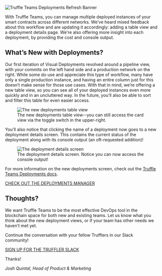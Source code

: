 ![Truffle Teams Deployments Refresh Banner](/img/blog/you-decide-pipeline-or-table-view-in-truffle-teams-deployments-manager/blog-header.png)

With Truffle Teams, you can manage multiple deployed instances of your smart contracts across different networks. We’ve heard mixed feedback about this workflow and are updating it accordingly: adding a table view and a deployment details page. We're also offering more insight into each deployment, by providing the cost and console output.

## What’s New with Deployments?

Our first iteration of Visual Deployments revolved around a pipeline view, with your commits on the left hand side and a production network on the right. While some do use and appreciate this type of workflow, many have only   a single production instance, and having an entire column just for this doesn’t make sense for those use cases. With that in mind, we’re offering a new table view, so you can see all of your deployed instances even more quickly and in an uncluttered way. In the future, you’ll also be able to sort and filter this table for even easier access.

<figure>
  <img class="mb-4 w-100 figure-shadow" src="/img/blog/you-decide-pipeline-or-table-view-in-truffle-teams-deployments-manager/deployments-refresh-1.png" alt="The new deployments table view">
  <figcaption class="text-center font-italic">The new deployments table view--you can still access the card view via the toggle switch in the upper-right.</figcaption>
</figure> 

You’ll also notice that clicking the name of a deployment now goes to a new deployment details screen. This contains the current status of the deployment along with its console output (an oft-requested addition)!

<figure>
  <img class="mb-4 w-100 figure-shadow" src="/img/blog/you-decide-pipeline-or-table-view-in-truffle-teams-deployments-manager/deployments-refresh-2.png" alt="The deployment details screen">
  <figcaption class="text-center font-italic">The deployment details screen. Notice you can now access the console output!</figcaption>
</figure>

For more information on the new deployments screen, check out the [Truffle Teams Deployments docs](http://localhost:9000/docs/teams/deployments/about-deployments).

<div class="mt-12 text-center">
  <a class="btn btn-truffle mt-3" href="https://my.truffleteams.com/" target="_blank">CHECK OUT THE DEPLOYMENTS MANAGER</a>
</div>

## Thoughts?

We want Truffle Teams to be the most effective DevOps tool in the blockchain space for both new and existing teams. Let us know what you think about the new deployment views, or if your team has other needs we haven’t met yet.

Continue the conversation with your fellow Trufflers in our Slack community!

<div class="mt-12 text-center">
  <a class="btn btn-truffle mt-3" href="https://join.slack.com/t/truffle-community/shared_invite/zt-8wab0bnl-KcugRAqsY9yeNJYcnanfLA" target="_blank">SIGN UP FOR THE TRUFFLER SLACK</a>
</div>

Thanks!

_Josh Quintal, Head of Product & Marketing_
